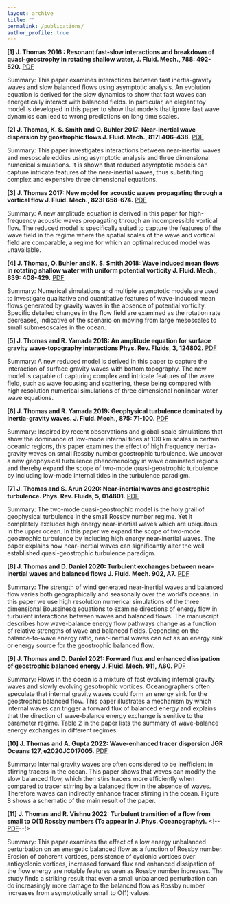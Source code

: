 ```yaml
---
layout: archive
title: ""
permalink: /publications/
author_profile: true
---
```

<!--  All my publications can be found at [Google Scholar](https://scholar.google.com/citations?hl=en&user=MzMRC04AAAAJ) and [ResearchGate](https://www.researchgate.net/profile/Qiu_Yang4). Below, * denotes the corresponding author.

2021
-  -->

**[1] J. Thomas 2016 : Resonant fast-slow interactions and breakdown of quasi-geostrophy in rotating shallow water, J. Fluid. Mech., 788: 492-520.**  [PDF](https://github.com/jimthomasedu/jimthomasedu.github.io/raw/master/files/T16.pdf) 

Summary: This paper examines interactions between fast inertia-gravity waves and slow balanced flows using asymptotic analysis. An evolution equation is derived for the slow dynamics to show that fast waves can energetically interact with balanced fields. In particular, an elegant toy model is developed in this paper to show that models that ignore fast wave dynamics can lead to wrong predictions on long time scales.

**[2] J. Thomas, K. S. Smith and O. Buhler 2017: Near-inertial wave dispersion by geostrophic flows J. Fluid. Mech., 817: 406-438.** [PDF](https://github.com/jimthomasedu/jimthomasedu.github.io/raw/master/files/TSB17.pdf) 

Summary: This paper investigates interactions between near-inertial waves and mesoscale eddies using asymptotic analysis and three dimensional numerical simulations. It is shown that reduced asymptotic models can capture intricate features of the near-inertial waves, thus substituting complex and expensive three dimensional equations.

**[3] J. Thomas 2017: New model for acoustic waves propagating through a vortical flow J. Fluid. Mech., 823: 658-674.** [PDF](https://github.com/jimthomasedu/jimthomasedu.github.io/raw/master/files/T17.pdf) 

Summary: A new amplitude equation is derived in this paper for high-frequency acoustic waves propagating through an incompressible vortical flow. The reduced model is specifically suited to capture the features of the wave field in the regime where the spatial scales of the wave and vortical field are comparable, a regime for which an optimal reduced model was unavailable.

**[4] J. Thomas, O. Buhler and K. S. Smith 2018: Wave induced mean flows in rotating shallow water with uniform potential vorticity J. Fluid. Mech., 839: 408-429.** [PDF](https://github.com/jimthomasedu/jimthomasedu.github.io/raw/master/files/TBS18.pdf) 

Summary: Numerical simulations and multiple asymptotic models are used to investigate qualitative and quantitative features of wave-induced mean flows generated by gravity waves in the absence of potential vorticity. Specific detailed changes in the flow field are examined as the rotation rate decreases, indicative of the scenario on moving from large mesoscales to small submesoscales in the ocean.
 
**[5] J. Thomas and R. Yamada 2018: An amplitude equation for surface gravity wave-topography interactions Phys. Rev. Fluids, 3, 124802.** [PDF](https://github.com/jimthomasedu/jimthomasedu.github.io/raw/master/files/TY18.pdf) 

Summary: A new reduced model is derived in this paper to capture the interaction of surface gravity waves with bottom topography. The new model is capable of capturing complex and intricate features of the wave field, such as wave focusing and scattering, these being compared with high resolution numerical simulations of three dimensional nonlinear water wave equations.

**[6] J. Thomas and R. Yamada 2019: Geophysical turbulence dominated by inertia-gravity waves. J. Fluid. Mech., 875: 71-100.** [PDF](https://github.com/jimthomasedu/jimthomasedu.github.io/raw/master/files/TY19.pdf) 

Summary: Inspired by recent observations and global-scale simulations that show the dominance of low-mode internal tides at 100 km scales in certain oceanic regions, this paper examines the effect of high frequency inertia-gravity waves on small Rossby number geostrophic turbulence. We uncover a new geophysical turbulence phenomenology in wave dominated regions and thereby expand the scope of two-mode quasi-geostrophic turbulence by including low-mode internal tides in the turbulence paradigm.

**[7] J. Thomas and S. Arun 2020: Near-inertial waves and geostrophic turbulence. Phys. Rev. Fluids, 5, 014801.** [PDF](https://github.com/jimthomasedu/jimthomasedu.github.io/raw/master/files/TA20.pdf) 

Summary: The two-mode quasi-geostrophic model is the holy grail of geophysical turbulence in the small Rossby number regime. Yet it completely excludes high energy near-inertial waves which are ubiquitous in the upper ocean. In this paper we expand the scope of two-mode geostrophic turbulence by including high energy near-inertial waves. The paper explains how near-inertial waves can significantly alter the well established quasi-geostrophic turbulence paradigm.

**[8] J. Thomas and D. Daniel 2020: Turbulent exchanges between near-inertial waves and balanced flows J. Fluid. Mech. 902, A7.** [PDF](https://github.com/jimthomasedu/jimthomasedu.github.io/raw/master/files/TD20.pdf) 

Summary: The strength of wind generated near-inertial waves and balanced flow varies both geographically and seasonally over the world’s oceans. In this paper we use high resolution numerical simulations of the three dimensional Boussinesq equations to examine directions of energy flow in turbulent interactions between waves and balanced flows. The manuscript describes how wave-balance energy flow pathways change as a function of relative strengths of wave and balanced fields. Depending on the balance-to-wave energy ratio, near-inertial waves can act as an energy sink or energy source for the geostrophic balanced flow.


**[9] J. Thomas and D. Daniel 2021: Forward flux and enhanced dissipation of geostrophic balanced energy J. Fluid. Mech. 911, A60.** [PDF](https://github.com/jimthomasedu/jimthomasedu.github.io/raw/master/files/TD21.pdf) 

Summary: Flows in the ocean is a mixture of fast evolving internal gravity waves and slowly evolving gesotrophic vortices. Oceanographers often speculate that internal gravity waves could form an energy sink for the geostrophic balanced flow. This paper illustrates a mechanism by which internal waves can trigger a forward flux of balanced energy and explains that the direction of wave-balance energy exchange is senitive to the parameter regime. Table 2 in the paper lists the summary of wave-balance energy exchanges in different regimes. 


**[10] J. Thomas and A. Gupta 2022: Wave-enhanced tracer dispersion JGR Oceans 127, e2020JC017005.** [PDF](https://github.com/jimthomasedu/jimthomasedu.github.io/raw/master/files/TG22.pdf) 

Summary: Internal gravity waves are often considered to be inefficient in stirring tracers in the ocean. This paper shows that waves can modify the slow balanced flow, which then stirs tracers more efficiently when compared to tracer stirring by a balanced flow in the absence of waves. Therefore waves can indirectly enhance tracer stirring in the ocean. Figure 8 shows a schematic of the main result of the paper. 


**[11] J. Thomas and R. Vishnu 2022: Turbulent transition of a flow from small to O(1) Rossby numbers (To appear in J. Phys. Oceanography).** <!--[PDF](https://github.com/jimthomasedu/jimthomasedu.github.io/raw/master/files/TV22.pdf)--!>

Summary: This paper examines the effect of a low energy unbalanced perturbation on an energetic balanced flow as a function of Rossby number.  Erosion of coherent vortices, persistence of cyclonic vortices over anticyclonic vortices, increased forward flux and enhanced dissipation of the flow energy are notable features seen as Rossby number increases. The study finds a striking result that even a small unbalanced perturbation can do increasingly more damage to the balanced flow as Rossby number increases from asymptotically small to O(1) values.

 
 

<!-- Non-peer reviewed publication
-
Qiu Yang, 2017: [Multi-Scale Models for the Scale Interaction of Organized Tropical Convection](https://qiuyang50.github.io/files/thesis.pdf), Ph.D thesis. My thesis defense slides are [here](https://qiuyang50.github.io/files/QiuYang_Thesis.pdf).


{% if author.googlescholar %}
  You can also find my articles on <u><a href="{{author.googlescholar}}">my Google Scholar profile</a>.</u>
{% endif %}

{% include base_path %}

{% for post in site.publications reversed %}
  {% include archive-single.html %}
{% endfor %}
-->
